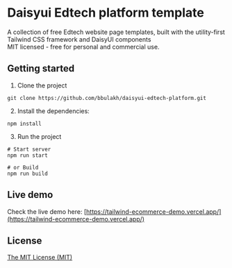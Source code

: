 # Daisyui Edtech platform template

A collection of free Edtech website page templates, built with the utility-first Tailwind CSS framework and DaisyUI components<br>
MIT licensed - free for personal and commercial use.


## Getting started

1. Clone the project
```
git clone https://github.com/bbulakh/daisyui-edtech-platform.git
```

2. Install the dependencies:
```
npm install
```

3. Run the project
```
# Start server
npm run start

# or Build 
npm run build
```

## Live demo
Check the live demo here: [https://tailwind-ecommerce-demo.vercel.app/](https://tailwind-ecommerce-demo.vercel.app/)

## License
[The MIT License (MIT)](https://github.com/bbulakh/tailwind-ecommerce/blob/main/LICENSE)
